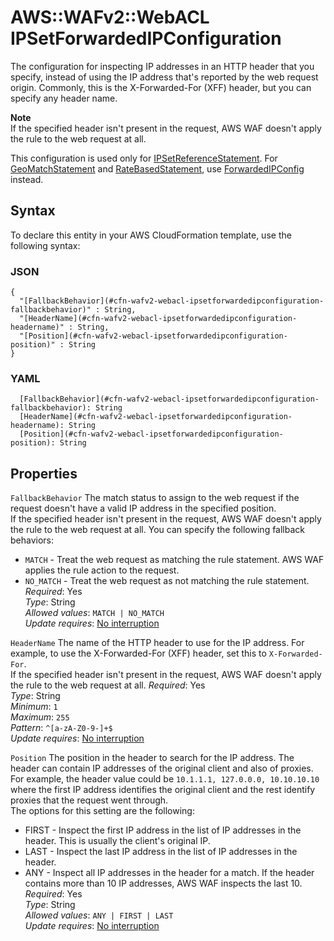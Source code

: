 # AWS::WAFv2::WebACL IPSetForwardedIPConfiguration<a name="aws-properties-wafv2-webacl-ipsetforwardedipconfiguration"></a>

The configuration for inspecting IP addresses in an HTTP header that you specify, instead of using the IP address that's reported by the web request origin\. Commonly, this is the X\-Forwarded\-For \(XFF\) header, but you can specify any header name\. 

**Note**  
If the specified header isn't present in the request, AWS WAF doesn't apply the rule to the web request at all\.

This configuration is used only for [IPSetReferenceStatement](https://docs.aws.amazon.com/AWSCloudFormation/latest/UserGuide/aws-properties-wafv2-rulegroup-statement.html#cfn-wafv2-rulegroup-statement-ipsetreferencestatement)\. For [GeoMatchStatement](https://docs.aws.amazon.com/AWSCloudFormation/latest/UserGuide/aws-properties-wafv2-rulegroup-statement.html#cfn-wafv2-rulegroup-statement-geomatchstatement) and [RateBasedStatement](https://docs.aws.amazon.com/AWSCloudFormation/latest/UserGuide/aws-properties-wafv2-rulegroup-statement.html#cfn-wafv2-rulegroup-statement-ratebasedstatement), use [ForwardedIPConfig](https://docs.aws.amazon.com/AWSCloudFormation/latest/UserGuide/aws-properties-wafv2-rulegroup-ratebasedstatement.html#cfn-wafv2-rulegroup-ratebasedstatement-forwardedipconfig) instead\. 

## Syntax<a name="aws-properties-wafv2-webacl-ipsetforwardedipconfiguration-syntax"></a>

To declare this entity in your AWS CloudFormation template, use the following syntax:

### JSON<a name="aws-properties-wafv2-webacl-ipsetforwardedipconfiguration-syntax.json"></a>

```
{
  "[FallbackBehavior](#cfn-wafv2-webacl-ipsetforwardedipconfiguration-fallbackbehavior)" : String,
  "[HeaderName](#cfn-wafv2-webacl-ipsetforwardedipconfiguration-headername)" : String,
  "[Position](#cfn-wafv2-webacl-ipsetforwardedipconfiguration-position)" : String
}
```

### YAML<a name="aws-properties-wafv2-webacl-ipsetforwardedipconfiguration-syntax.yaml"></a>

```
  [FallbackBehavior](#cfn-wafv2-webacl-ipsetforwardedipconfiguration-fallbackbehavior): String
  [HeaderName](#cfn-wafv2-webacl-ipsetforwardedipconfiguration-headername): String
  [Position](#cfn-wafv2-webacl-ipsetforwardedipconfiguration-position): String
```

## Properties<a name="aws-properties-wafv2-webacl-ipsetforwardedipconfiguration-properties"></a>

`FallbackBehavior`  <a name="cfn-wafv2-webacl-ipsetforwardedipconfiguration-fallbackbehavior"></a>
The match status to assign to the web request if the request doesn't have a valid IP address in the specified position\.  
If the specified header isn't present in the request, AWS WAF doesn't apply the rule to the web request at all\.
You can specify the following fallback behaviors:  
+  `MATCH` \- Treat the web request as matching the rule statement\. AWS WAF applies the rule action to the request\.
+  `NO_MATCH` \- Treat the web request as not matching the rule statement\.
*Required*: Yes  
*Type*: String  
*Allowed values*: `MATCH | NO_MATCH`  
*Update requires*: [No interruption](https://docs.aws.amazon.com/AWSCloudFormation/latest/UserGuide/using-cfn-updating-stacks-update-behaviors.html#update-no-interrupt)

`HeaderName`  <a name="cfn-wafv2-webacl-ipsetforwardedipconfiguration-headername"></a>
The name of the HTTP header to use for the IP address\. For example, to use the X\-Forwarded\-For \(XFF\) header, set this to `X-Forwarded-For`\.  
If the specified header isn't present in the request, AWS WAF doesn't apply the rule to the web request at all\.
*Required*: Yes  
*Type*: String  
*Minimum*: `1`  
*Maximum*: `255`  
*Pattern*: `^[a-zA-Z0-9-]+$`  
*Update requires*: [No interruption](https://docs.aws.amazon.com/AWSCloudFormation/latest/UserGuide/using-cfn-updating-stacks-update-behaviors.html#update-no-interrupt)

`Position`  <a name="cfn-wafv2-webacl-ipsetforwardedipconfiguration-position"></a>
The position in the header to search for the IP address\. The header can contain IP addresses of the original client and also of proxies\. For example, the header value could be `10.1.1.1, 127.0.0.0, 10.10.10.10` where the first IP address identifies the original client and the rest identify proxies that the request went through\.   
The options for this setting are the following:   
+ FIRST \- Inspect the first IP address in the list of IP addresses in the header\. This is usually the client's original IP\.
+ LAST \- Inspect the last IP address in the list of IP addresses in the header\.
+ ANY \- Inspect all IP addresses in the header for a match\. If the header contains more than 10 IP addresses, AWS WAF inspects the last 10\.
*Required*: Yes  
*Type*: String  
*Allowed values*: `ANY | FIRST | LAST`  
*Update requires*: [No interruption](https://docs.aws.amazon.com/AWSCloudFormation/latest/UserGuide/using-cfn-updating-stacks-update-behaviors.html#update-no-interrupt)